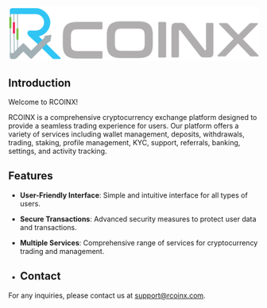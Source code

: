 ![RCOINX Logo](https://github.com/RCOINX/.github/blob/main/logo.svg)

## Introduction

Welcome to RCOINX! 

RCOINX is a comprehensive cryptocurrency exchange platform designed to provide a seamless trading experience for users. Our platform offers a variety of services including wallet management, deposits, withdrawals, trading, staking, profile management, KYC, support, referrals, banking, settings, and activity tracking. 

## Features

- **User-Friendly Interface**: Simple and intuitive interface for all types of users.
- **Secure Transactions**: Advanced security measures to protect user data and transactions.
- **Multiple Services**: Comprehensive range of services for cryptocurrency trading and management.

- ## Contact

For any inquiries, please contact us at support@rcoinx.com.
